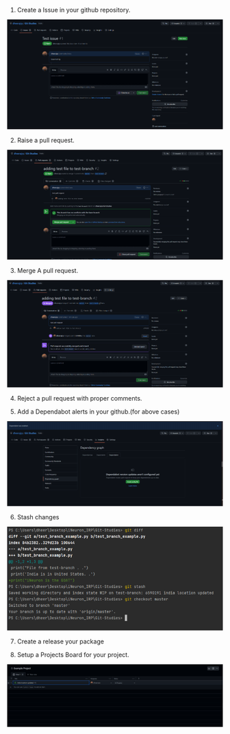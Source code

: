 1. Create a Issue in your github repository.

![image](https://github.com/dheerajrp/Git-Studies/blob/master/task_three/images/openissue.PNG)


2. Raise a pull request.

![image](https://github.com/dheerajrp/Git-Studies/blob/master/task_three/images/openpr.PNG)

3. Merge A pull request.

![image](https://github.com/dheerajrp/Git-Studies/blob/master/task_three/images/mergepr.PNG)

4. Reject a pull request with proper comments.



5. Add a Dependabot alerts in your github.(for above cases)

![image](https://github.com/dheerajrp/Git-Studies/blob/master/task_three/images/dependabot.PNG)

6. Stash changes

![image](https://github.com/dheerajrp/Git-Studies/blob/master/task_three/images/stash.PNG)

7. Create a release your package



8. Setup a Projects Board for your project.

![image](https://github.com/dheerajrp/Git-Studies/blob/master/task_three/images/project.PNG)